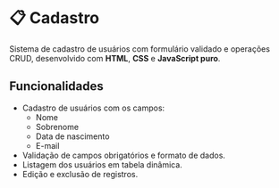 # 📋 Cadastro

Sistema de cadastro de usuários com formulário validado e operações CRUD, desenvolvido com **HTML**, **CSS** e **JavaScript puro**.


##  Funcionalidades

- Cadastro de usuários com os campos:
  - Nome
  - Sobrenome
  - Data de nascimento
  - E-mail
- Validação de campos obrigatórios e formato de dados.
- Listagem dos usuários em tabela dinâmica.
- Edição e exclusão de registros.
